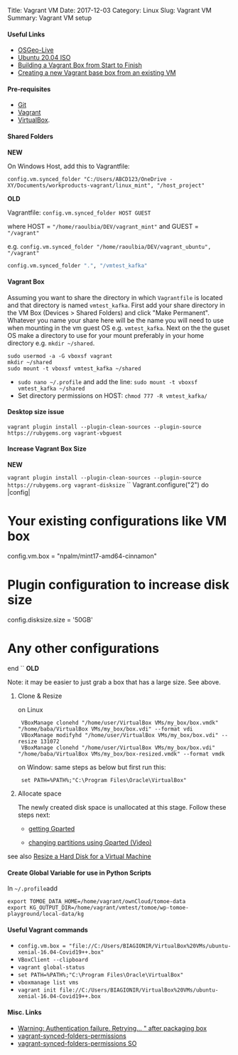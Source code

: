 Title: Vagrant VM
Date: 2017-12-03
Category: Linux
Slug: Vagrant VM
Summary: Vagrant VM setup

#### Useful Links

* [OSGeo-Live](https://www.gis-blog.com/osgeo-live-the-best-open-source-gis-ready-to-use-package/)
* [Ubuntu 20.04 ISO](https://releases.ubuntu.com/20.04/)
* [Building a Vagrant Box from Start to Finish](https://blog.engineyard.com/building-a-vagrant-box)
* [Creating a new Vagrant base box from an existing VM](https://www.abhishek-tiwari.com/creating-a-new-vagrant-base-box-from-an-existing-vm/)


#### Pre-requisites

* [Git](https://www.digitalocean.com/community/tutorials/how-to-install-git-on-ubuntu-16-04)
* [Vagrant](http://docs.vagrantup.com/v2/installation/index.html) 
* [VirtualBox](https://www.virtualbox.org/wiki/Downloads).


#### Shared Folders 

**NEW**

On Windows Host, add this to Vagrantfile:

`config.vm.synced_folder "C:/Users/ABCD123/OneDrive - XY/Documents/workproducts-vagrant/linux_mint", "/host_project"`

**OLD**

Vagrantfile: `config.vm.synced_folder HOST GUEST`

where HOST = `"/home/raoulbia/DEV/vagrant_mint"` and GUEST = `"/vagrant"`

e.g.   `config.vm.synced_folder "/home/raoulbia/DEV/vagrant_ubuntu", "/vagrant"`

```bash
config.vm.synced_folder ".", "/vmtest_kafka"
```

#### Vagrant Box
  
Assuming you want to share the directory in which `Vagrantfile` is located and that directory is named `vmtest_kafka`. 
First add your share directory in the VM Box (Devices > Shared Folders) and click "Make Permanent".
Whatever you name your share here will be the name you will need to use when mounting in the vm guest OS e.g. `vmtest_kafka`. 
Next on the the guset OS make a directory to use for your mount preferably in your home directory e.g. `mkdir ~/shared`.

```
sudo usermod -a -G vboxsf vagrant
mkdir ~/shared
sudo mount -t vboxsf vmtest_kafka ~/shared
```

* `sudo nano ~/.profile` and add the line: `sudo mount -t vboxsf vmtest_kafka ~/shared`
* Set directory permissions on HOST: `chmod 777 -R vmtest_kafka/`


#### Desktop size issue

`vagrant plugin install --plugin-clean-sources --plugin-source https://rubygems.org vagrant-vbguest`


#### Increase Vagrant Box Size

**NEW**

`vagrant plugin install --plugin-clean-sources --plugin-source https://rubygems.org vagrant-disksize`
``
Vagrant.configure("2") do |config|
  # Your existing configurations like VM box
  config.vm.box = "npalm/mint17-amd64-cinnamon"

  # Plugin configuration to increase disk size
  config.disksize.size = '50GB'

  # Any other configurations
end
``
**OLD**

Note: it may be easier to just grab a box that has a large size. See above.

1. Clone & Resize

    on Linux

        VBoxManage clonehd "/home/user/VirtualBox VMs/my_box/box.vmdk" "/home/baba/VirtualBox VMs/my_box/box.vdi" --format vdi
        VBoxManage modifyhd "/home/user/VirtualBox VMs/my_box/box.vdi" --resize 131072
        VBoxManage clonehd "/home/user/VirtualBox VMs/my_box/box.vdi" "/home/baba/VirtualBox VMs/my_box/box-resized.vmdk" --format vmdk

    on Window: same steps as below but first run this:

        set PATH=%PATH%;"C:\Program Files\Oracle\VirtualBox"


2. Allocate space

    The newly created disk space is unallocated at this stage. Follow these steps next:

    * [getting Gparted](http://www.gitshah.com/2013/05/how-to-fix-out-of-space-problem-for.html?m=1)

    * [changing partitions using Gparted (Video)](https://www.youtube.com/watch?v=cDgUwWkvuIY)

see also [Resize a Hard Disk for a Virtual Machine](https://gist.github.com/christopher-hopper/9755310)

#### Create Global Variable for use in Python Scripts

In `~/.profile`add

```
export TOMOE_DATA_HOME=/home/vagrant/ownCloud/tomoe-data
export KG_OUTPUT_DIR=/home/vagrant/vmtest/tomoe/wp-tomoe-playground/local-data/kg
```

   
#### Useful Vagrant commands

* `config.vm.box = "file://C:/Users/BIAGIONIR/VirtualBox%20VMs/ubuntu-xenial-16.04-Covid19++.box"`
* `VBoxClient --clipboard`
* `vagrant global-status`
* `set PATH=%PATH%;"C:\Program Files\Oracle\VirtualBox"`
* `vboxmanage list vms`
* ```vagrant init file://C:/Users/BIAGIONIR/VirtualBox%20VMs/ubuntu-xenial-16.04-Covid19++.box```


#### Misc. Links

* [Warning: Authentication failure. Retrying... " after packaging box](https://github.com/hashicorp/vagrant/issues/5186)
* [vagrant-synced-folders-permissions](https://jeremykendall.net/2013/08/09/vagrant-synced-folders-permissions/)
* [vagrant-synced-folders-permissions SO](https://stackoverflow.com/questions/35807568/vagrant-synced-folder-permissions)
